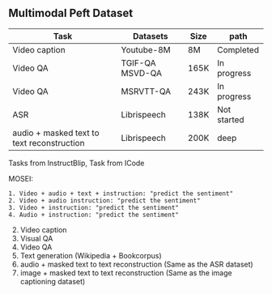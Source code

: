 ## Multimodal Peft Dataset

| Task                                   | Datasets                                      | Size          | path            |
|----------------------------------------|-----------------------------------------------|---------------|-----------------|
| Video caption                          | Youtube-8M                                    | 8M            | Completed       |
| Video QA                               | TGIF-QA MSVD-QA                               | 165K          | In progress     |
| Video QA                               | MSRVTT-QA                                     | 243K          | In progress     |
| ASR                                    | Librispeech                                   | 138K          | Not started     |
| audio + masked text to text reconstruction | Librispeech                                | 200K          | deep    |

Tasks from InstructBlip, 
Task from ICode

MOSEI:
```
1. Video + audio + text + instruction: "predict the sentiment" 
2. Video + audio instruction: "predict the sentiment"
3. Video + instruction: "predict the sentiment"
4. Audio + instruction: "predict the sentiment"
```


2. Video caption
3. Visual QA
4. Video QA
8. Text generation (Wikipedia + Bookcorpus)
9. audio + masked text to text reconstruction (Same as the ASR dataset)
10. image + masked text to text reconstruction (Same as the image captioning dataset)

